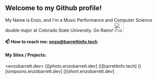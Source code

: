 ## Welcome to my Github profile! 

 My Name is Enzo, and I'm a Music Performance and Computer Science double major at Colorado State University. 
 Go Rams! <img src="https://www.engr.colostate.edu/wp-content/uploads/2017/11/CSU-Ram-357.png" alt="Colorado State University" width="30">
 
#### 📫 How to reach me: enzo@barrettinfo.tech

#### My Sites / Projects:

<enzobarrett.dev>
()[photo.enzobarrett.dev]
()[barrettinfo.tech]
()[simpsons.enzobarrett.dev]
()[short.enzobarrett.dev]

